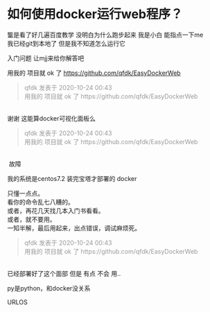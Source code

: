 # 如何使用docker运行web程序？


<img id="aimg_rckC8" onclick="zoom(this, this.src, 0, 0, 0)" class="zoom" src="https://s1.ax1x.com/2020/10/24/BEW9xA.png" onmouseover="img_onmouseoverfunc(this)" onload="thumbImg(this)" border="0" alt="" /><br />
<img id="aimg_iP1ZW" onclick="zoom(this, this.src, 0, 0, 0)" class="zoom" src="https://s1.ax1x.com/2020/10/24/BEWPKI.png" onmouseover="img_onmouseoverfunc(this)" onload="thumbImg(this)" border="0" alt="" /><br />
螚是看了好几遍百度教学 没明白为什么跑步起来 我是小白 能指点一下me<img src="static/image/smiley/default/cry.gif" smilieid="4" border="0" alt="" /> <br />
我已经git到本地了 但是我不知道怎么运行它

入门问题 让mjj来给你解答吧

用我的 项目就 ok 了 https://github.com/qfdk/EasyDockerWeb

<div class="quote"><blockquote><font color="#999999">qfdk 发表于 2020-10-24 00:43</font><br />
<font color="#999999">用我的 项目就 ok 了 https://github.com/qfdk/EasyDockerWeb</font></blockquote></div><br />
谢谢 这能算docker可视化面板么

<div class="quote"><blockquote><font color="#999999">qfdk 发表于 2020-10-24 00:43</font><br />
<font color="#999999">用我的 项目就 ok 了 https://github.com/qfdk/EasyDockerWeb</font></blockquote></div><br />
<img id="aimg_GOSs1" onclick="zoom(this, this.src, 0, 0, 0)" class="zoom" src="https://s1.ax1x.com/2020/10/24/BE4AVx.png" onmouseover="img_onmouseoverfunc(this)" onload="thumbImg(this)" border="0" alt="" /> 故障

我的系统是centos7.2 装完宝塔才部署的 docker

只懂一点点。<br />
看你的命令乱七八糟的。<br />
或者，再花几天找几本入门书看看。<br />
或者，就不要用。<br />
一知半解，最后用起来，出点错误，调试麻烦死。

<div class="quote"><blockquote><font color="#999999">qfdk 发表于 2020-10-24 00:43</font><br />
<font color="#999999">用我的 项目就 ok 了 https://github.com/qfdk/EasyDockerWeb</font></blockquote></div><br />
已经部署好了这个面部 但是 有点 不会 用..

py是python，和docker没关系

URLOS
